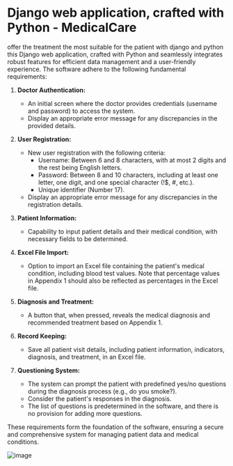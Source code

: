 # Django web application, crafted with Python - MedicalCare
offer the treatment the most suitable for the patient with django and python
this Django web application, crafted with Python and seamlessly integrates robust features for efficient data management and a user-friendly experience.
The software adhere to the following fundamental requirements:

1. **Doctor Authentication:**
   - An initial screen where the doctor provides credentials (username and password) to access the system.
   - Display an appropriate error message for any discrepancies in the provided details.

2. **User Registration:**
   - New user registration with the following criteria:
     - Username: Between 6 and 8 characters, with at most 2 digits and the rest being English letters.
     - Password: Between 8 and 10 characters, including at least one letter, one digit, and one special character (!$, #, etc.).
     - Unique identifier (Number 17).
   - Display an appropriate error message for any discrepancies in the registration details.

3. **Patient Information:**
   - Capability to input patient details and their medical condition, with necessary fields to be determined.
   
4. **Excel File Import:**
   - Option to import an Excel file containing the patient's medical condition, including blood test values. Note that percentage values in Appendix 1 should also be reflected as percentages in the Excel file.

5. **Diagnosis and Treatment:**
   - A button that, when pressed, reveals the medical diagnosis and recommended treatment based on Appendix 1.

6. **Record Keeping:**
   - Save all patient visit details, including patient information, indicators, diagnosis, and treatment, in an Excel file.

7. **Questioning System:**
   - The system can prompt the patient with predefined yes/no questions during the diagnosis process (e.g., do you smoke?).
   - Consider the patient's responses in the diagnosis.
   - The list of questions is predetermined in the software, and there is no provision for adding more questions.

These requirements form the foundation of the software, ensuring a secure and comprehensive system for managing patient data and medical conditions.

![image](https://github.com/OrtalNosik/django-Python-proj/assets/93153515/e893b7cc-5227-49f0-bda5-531c2c7ca9dc)
